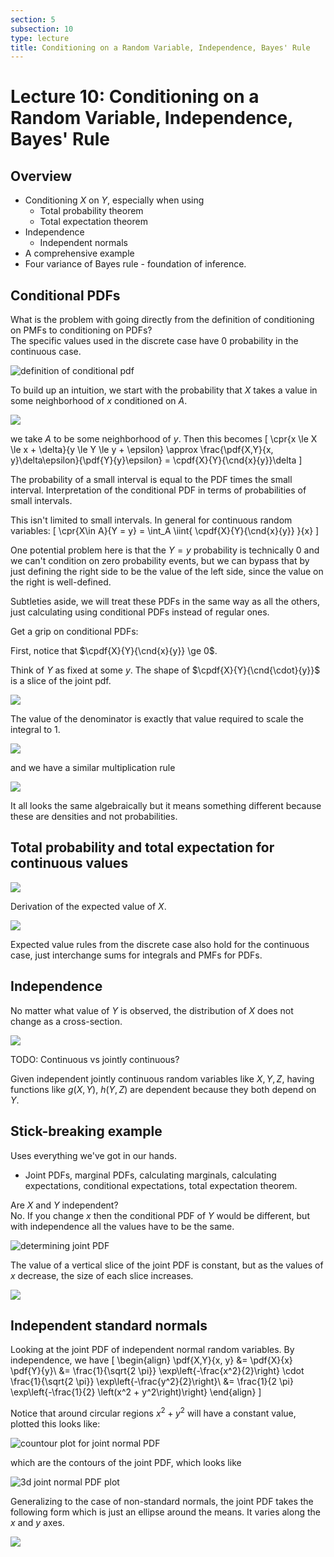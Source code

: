 ```yaml
---
section: 5
subsection: 10
type: lecture
title: Conditioning on a Random Variable, Independence, Bayes' Rule
---
```


# Lecture 10: Conditioning on a Random Variable, Independence, Bayes' Rule

$\newcommand{\cnd}[2]{\left.#1\,\middle|\,#2\right.}$
$\newcommand{\pr}[1]{\mathbf{P}\!\left(#1\right)}$
$\newcommand{\cpr}[2]{\pr{ \cnd{#1}{#2} } }$
$\newcommand{\setst}[2]{\left\{#1\,\middle|\,#2\right\}}$
$\newcommand{\ex}[1]{\mathbf{E}\left[#1\right]}$
$\newcommand{\cex}[2]{ \ex{ \cnd{#1}{#2} } }$
$\newcommand{\var}[1]{\text{var}\left(#1\right)}$
$\newcommand{\d}{ \text{d} }$
$\newcommand{\iint}[2]{ \! #1 \,\d #2 }$
$\newcommand{\pmf}[2]{ p_{ #1 }\left( #2 \right) }$
$\newcommand{\cpmf}[3]{ \pmf{ \cnd{#1}{#2} }{#3} }$
$\newcommand{\pdf}[2]{ f_{ #1 }\left( #2 \right)}$
$\newcommand{\cpdf}[3]{ \pdf{ \cnd{ #1 }{ #2 } }{ #3 } }$
$\newcommand{\if}{\text{if }}$
$\newcommand{\exp}{\text{exp}}$
$\DeclareMathOperator{\exp}{exp}$

## Overview

* Conditioning $X$ on $Y$, especially when using
  * Total probability theorem
  * Total expectation theorem
* Independence
  * Independent normals
* A comprehensive example
* Four variance of Bayes rule - foundation of inference.

## Conditional PDFs

What is the problem with going directly from the definition of conditioning on PMFs to conditioning on PDFs?  
The specific values used in the discrete case have 0 probability in the continuous case.

![definition of conditional pdf](unit5lec10-conditioning-on-a-random-variable-independence-bayes-rule/976dcb959d4fcbff73601cc5011fe3b2.png)

To build up an intuition, we start with the probability that $X$ takes a value in some neighborhood of $x$ conditioned on $A$.

![](unit5lec10-conditioning-on-a-random-variable-independence-bayes-rule/225ba6f4ef2b54333e0f3182c653692e.png)

we take $A$ to be some neighborhood of $y$.
Then this becomes
\[
\cpr{x \le X \le x + \delta}{y \le Y \le y + \epsilon} \approx \frac{\pdf{X,Y}{x, y}\delta\epsilon}{\pdf{Y}{y}\epsilon} = \cpdf{X}{Y}{\cnd{x}{y}}\delta
\]

The probability of a small interval is equal to the PDF times the small interval. Interpretation of the conditional PDF in terms of probabilities of small intervals.

This isn't limited to small intervals. In general for continuous random variables:
\[
\cpr{X\in A}{Y = y} = \int_A \iint{ \cpdf{X}{Y}{\cnd{x}{y}} }{x}
\]

One potential problem here is that the $Y = y$ probability is technically 0 and we can't condition on zero probability events, but we can bypass that by just defining the right side to be the value of the left side, since the value on the right is well-defined.

Subtleties aside, we will treat these PDFs in the same way as all the others, just calculating using conditional PDFs instead of regular ones.

Get a grip on conditional PDFs:

First, notice that $\cpdf{X}{Y}{\cnd{x}{y}} \ge 0$.

Think of $Y$ as fixed at some $y$. The shape of $\cpdf{X}{Y}{\cnd{\cdot}{y}}$ is a slice of the joint pdf.

![](unit5lec10-conditioning-on-a-random-variable-independence-bayes-rule/2eced4cfe533bcb90937ac8c3aa1437e.png)

The value of the denominator is exactly that value required to scale the integral to 1.

![](unit5lec10-conditioning-on-a-random-variable-independence-bayes-rule/9ea7c1b2a09dfb1309e022c4378c00b4.png)

and we have a similar multiplication rule

![](unit5lec10-conditioning-on-a-random-variable-independence-bayes-rule/5879a0618a93b25fb67fae3469e8e633.png)

It all looks the same algebraically but it means something different because these are densities and not probabilities.

## Total probability and total expectation for continuous values

![](unit5lec10-conditioning-on-a-random-variable-independence-bayes-rule/3ede4bc78018cdab1172b3111d6f2fde.png)

Derivation of the expected value of $X$.

![](unit5lec10-conditioning-on-a-random-variable-independence-bayes-rule/fa6161b0d2f4bb11982c78550c5c7c6f.png)

Expected value rules from the discrete case also hold for the continuous case, just interchange sums for integrals and PMFs for PDFs.

## Independence

No matter what value of $Y$ is observed, the distribution of $X$ does not change as a cross-section.

![](unit5lec10-conditioning-on-a-random-variable-independence-bayes-rule/a871d7e68808f35e3556ee234fef27d0.png)

TODO: Continuous vs jointly continuous?

Given independent jointly continuous random variables like $X, Y, Z$, having functions like $g(X, Y)$, $h(Y, Z)$ are dependent because they both depend on $Y$.

## Stick-breaking example

Uses everything we've got in our hands.
* Joint PDFs, marginal PDFs, calculating marginals, calculating expectations, conditional expectations, total expectation theorem.

Are $X$ and $Y$ independent?  
No. If you change $x$ then the conditional PDF of $Y$ would be different, but with independence all the values have to be the same.

![determining joint PDF ](unit5lec10-conditioning-on-a-random-variable-independence-bayes-rule/9cf5c0f17798b9f2f8bd8035f2d23345.png)

The value of a vertical slice of the joint PDF is constant, but as the values of $x$ decrease, the size of each slice increases.

![](unit5lec10-conditioning-on-a-random-variable-independence-bayes-rule/2ff8f01e274a793b9a27ca1ed33d1629.png)

## Independent standard normals

Looking at the joint PDF of independent normal random variables. By independence, we have
\[
\begin{align}
\pdf{X,Y}{x, y} &= \pdf{X}{x} \pdf{Y}{y}\\
&= \frac{1}{\sqrt{2 \pi}} \exp\left\{-\frac{x^2}{2}\right\} \cdot \frac{1}{\sqrt{2 \pi}} \exp\left\{-\frac{y^2}{2}\right\}\\
&= \frac{1}{2 \pi} \exp\left\{-\frac{1}{2} \left(x^2 + y^2\right)\right\}
\end{align}
\]

Notice that around circular regions $x^2 + y^2$ will have a constant value, plotted this looks like:

![countour plot for joint normal PDF](unit5lec10-conditioning-on-a-random-variable-independence-bayes-rule/9372db4651ac8ad4b673b3f649338ca0.png)

which are the contours of the joint PDF, which looks like

![3d joint normal PDF plot](unit5lec10-conditioning-on-a-random-variable-independence-bayes-rule/9ca6404fc93aa78c928551786f825c41.png)

Generalizing to the case of non-standard normals, the joint PDF takes the following form which is just an ellipse around the means. It varies along the $x$ and $y$ axes.

![](unit5lec10-conditioning-on-a-random-variable-independence-bayes-rule/5816e28c526a8859b7857fb434a6bb6a.png)
